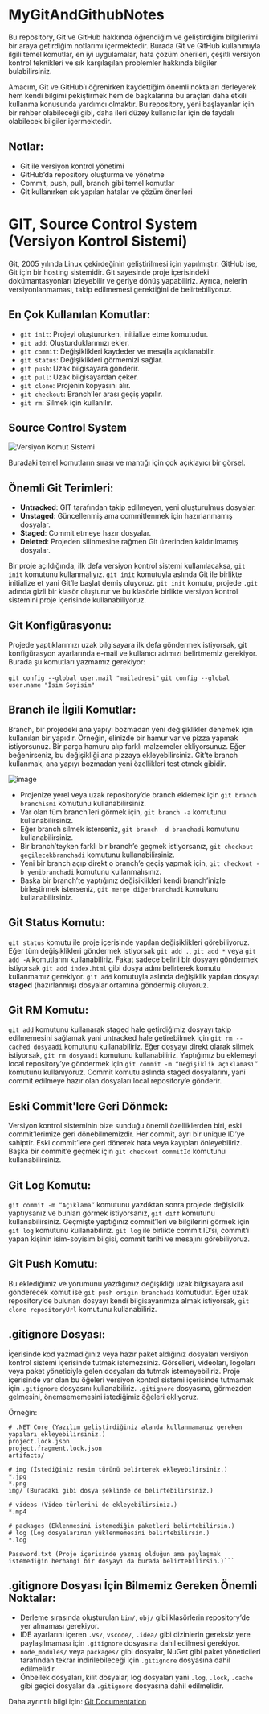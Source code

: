 # MyGitAndGithubNotes

Bu repository, Git ve GitHub hakkında öğrendiğim ve geliştirdiğim bilgilerimi bir araya getirdiğim notlarımı içermektedir. Burada Git ve GitHub kullanımıyla ilgili temel komutlar, en iyi uygulamalar, hata çözüm önerileri, çeşitli versiyon kontrol teknikleri ve sık karşılaşılan problemler hakkında bilgiler bulabilirsiniz.

Amacım, Git ve GitHub’ı öğrenirken kaydettiğim önemli noktaları derleyerek hem kendi bilgimi pekiştirmek hem de başkalarına bu araçları daha etkili kullanma konusunda yardımcı olmaktır. Bu repository, yeni başlayanlar için bir rehber olabileceği gibi, daha ileri düzey kullanıcılar için de faydalı olabilecek bilgiler içermektedir.

## Notlar:
- Git ile versiyon kontrol yönetimi
- GitHub’da repository oluşturma ve yönetme
- Commit, push, pull, branch gibi temel komutlar
- Git kullanırken sık yapılan hatalar ve çözüm önerileri


# GIT, Source Control System (Versiyon Kontrol Sistemi)

Git, 2005 yılında Linux çekirdeğinin geliştirilmesi için yapılmıştır. GitHub ise, Git için bir hosting sistemidir. Git sayesinde proje içerisindeki dokümantasyonları izleyebilir ve geriye dönüş yapabiliriz. Ayrıca, nelerin versiyonlanmaması, takip edilmemesi gerektiğini de belirtebiliyoruz.

## En Çok Kullanılan Komutlar:

- `git init`: Projeyi oluştururken, initialize etme komutudur.
- `git add`: Oluşturduklarımızı ekler.
- `git commit`: Değişiklikleri kaydeder ve mesajla açıklanabilir.
- `git status`: Değişiklikleri görmemizi sağlar.
- `git push`: Uzak bilgisayara gönderir.
- `git pull`: Uzak bilgisayardan çeker.
- `git clone`: Projenin kopyasını alır.
- `git checkout`: Branch’ler arası geçiş yapılır.
- `git rm`: Silmek için kullanılır.

## Source Control System

![Versiyon Komut Sistemi](https://github.com/user-attachments/assets/13c3f26c-a871-4df5-921d-8b56835b68e9)

Buradaki temel komutların sırası ve mantığı için çok açıklayıcı bir görsel.
## Önemli Git Terimleri:

- **Untracked**: GIT tarafından takip edilmeyen, yeni oluşturulmuş dosyalar.
- **Unstaged**: Güncellenmiş ama commitlenmek için hazırlanmamış dosyalar.
- **Staged**: Commit etmeye hazır dosyalar.
- **Deleted**: Projeden silinmesine rağmen Git üzerinden kaldırılmamış dosyalar.

Bir proje açıldığında, ilk defa versiyon kontrol sistemi kullanılacaksa, `git init` komutunu kullanmalıyız. `git init` komutuyla aslında Git ile birlikte initialize et yani Git’le başlat demiş oluyoruz. `git init` komutu, projede `.git` adında gizli bir klasör oluşturur ve bu klasörle birlikte versiyon kontrol sistemini proje içerisinde kullanabiliyoruz.

## Git Konfigürasyonu:

Projede yaptıklarımızı uzak bilgisayara ilk defa göndermek istiyorsak, git konfigürasyon ayarlarında e-mail ve kullanıcı adımızı belirtmemiz gerekiyor. Burada şu komutları yazmamız gerekiyor:

`git config --global user.mail "mailadresi"`
`git config --global user.name "İsim Soyisim"`

## Branch ile İlgili Komutlar:
Branch, bir projedeki ana yapıyı bozmadan yeni değişiklikler denemek için kullanılan bir yapıdır. Örneğin, elinizde bir hamur var ve pizza yapmak istiyorsunuz. Bir parça hamuru alıp farklı malzemeler ekliyorsunuz. Eğer beğenirseniz, bu değişikliği ana pizzaya ekleyebilirsiniz. Git’te branch kullanmak, ana yapıyı bozmadan yeni özellikleri test etmek gibidir.

![image](https://github.com/user-attachments/assets/873f798e-2119-40eb-999e-4295a08aefb3)

- Projenize yerel veya uzak repository’de branch eklemek için `git branch branchismi` komutunu kullanabilirsiniz.
- Var olan tüm branch’leri görmek için, `git branch -a` komutunu kullanabilirsiniz.
- Eğer branch silmek isterseniz, `git branch -d branchadi` komutunu kullanabilirsiniz.
- Bir branch’teyken farklı bir branch’e geçmek istiyorsanız, `git checkout geçilecekbranchadi` komutunu kullanabilirsiniz.
- Yeni bir branch açıp direkt o branch’e geçiş yapmak için, `git checkout -b yenibranchadi` komutunu kullanmalısınız.
- Başka bir branch’te yaptığınız değişiklikleri kendi branch’inizle birleştirmek isterseniz, `git merge diğerbranchadi` komutunu kullanabilirsiniz.

## Git Status Komutu:
`git status` komutu ile proje içerisinde yapılan değişiklikleri görebiliyoruz. Eğer tüm değişiklikleri göndermek istiyorsak `git add .`, `git add *` veya `git add -A` komutlarını kullanabiliriz. Fakat sadece belirli bir dosyayı göndermek istiyorsak `git add index.html` gibi dosya adını belirterek komutu kullanmamız gerekiyor. `git add` komutuyla aslında değişiklik yapılan dosyayı **staged** (hazırlanmış) dosyalar ortamına göndermiş oluyoruz.

## Git RM Komutu:
`git add` komutunu kullanarak staged hale getirdiğimiz dosyayı takip edilmemesini sağlamak yani untracked hale getirebilmek için `git rm --cached dosyaadi` komutunu kullanabiliriz. Eğer dosyayı direkt olarak silmek istiyorsak, `git rm dosyaadi` komutunu kullanabiliriz. Yaptığımız bu eklemeyi local repository’ye göndermek için `git commit -m “Değişiklik açıklaması”` komutunu kullanıyoruz. Commit komutu aslında staged dosyalarını, yani commit edilmeye hazır olan dosyaları local repository’e gönderir.

## Eski Commit'lere Geri Dönmek:
Versiyon kontrol sisteminin bize sunduğu önemli özelliklerden biri, eski commit’lerimize geri dönebilmemizdir. Her commit, ayrı bir unique ID’ye sahiptir. Eski commit’lere geri dönerek hata veya kayıpları önleyebiliriz. Başka bir commit’e geçmek için `git checkout commitId` komutunu kullanabilirsiniz.

## Git Log Komutu:
`git commit -m “Açıklama”` komutunu yazdıktan sonra projede değişiklik yaptıysanız ve bunları görmek istiyorsanız, `git diff` komutunu kullanabilirsiniz. Geçmişte yaptığınız commit’leri ve bilgilerini görmek için `git log` komutunu kullanabiliriz. `git log` ile birlikte commit ID’si, commit’i yapan kişinin isim-soyisim bilgisi, commit tarihi ve mesajını görebiliyoruz.

## Git Push Komutu:
Bu eklediğimiz ve yorumunu yazdığımız değişikliği uzak bilgisayara asıl gönderecek komut ise `git push origin branchadi` komutudur. Eğer uzak repository’de bulunan dosyayı kendi bilgisayarımıza almak istiyorsak, `git clone repositoryUrl` komutunu kullanabiliriz.

## .gitignore Dosyası:
İçerisinde kod yazmadığınız veya hazır paket aldığınız dosyaları versiyon kontrol sistemi içerisinde tutmak istemezsiniz. Görselleri, videoları, logoları veya paket yöneticiyle gelen dosyaları da tutmak istemeyebiliriz. Proje içerisinde var olan bu öğeleri versiyon kontrol sistemi içerisinde tutmamak için `.gitignore` dosyasını kullanabiliriz. `.gitignore` dosyasına, görmezden gelmesini, önemsememesini istediğimiz öğeleri ekliyoruz.

Örneğin:

```gitignore
# .NET Core (Yazılım geliştirdiğiniz alanda kullanmamanız gereken yapıları ekleyebilirsiniz.)
project.lock.json
project.fragment.lock.json
artifacts/

# img (İstediğiniz resim türünü belirterek ekleyebilirsiniz.)
*.jpg
*.png
img/ (Buradaki gibi dosya şeklinde de belirtebilirsiniz.)

# videos (Video türlerini de ekleyebilirsiniz.)
*.mp4

# packages (Eklenmesini istemediğin paketleri belirtebilirsin.)
# log (Log dosyalarının yüklenmemesini belirtebilirsin.)
*.log

Password.txt (Proje içerisinde yazmış olduğun ama paylaşmak istemediğin herhangi bir dosyayı da burada belirtebilirsin.)```
```
## .gitignore Dosyası İçin Bilmemiz Gereken Önemli Noktalar:

- Derleme sırasında oluşturulan `bin/`, `obj/` gibi klasörlerin repository’de yer almaması gerekiyor.
- IDE ayarlarını içeren `.vs/`, `vscode/`, `.idea/` gibi dizinlerin gereksiz yere paylaşılmaması için `.gitignore` dosyasına dahil edilmesi gerekiyor.
- `node_modules/` veya `packages/` gibi dosyalar, NuGet gibi paket yöneticileri tarafından tekrar indirilebileceği için `.gitignore` dosyasına dahil edilmelidir.
- Önbellek dosyaları, kilit dosyalar, log dosyaları yani `.log`, `.lock`, `.cache` gibi geçici dosyalar da `.gitignore` dosyasına dahil edilmelidir.

Daha ayrıntılı bilgi için: [Git Documentation](https://git-scm.com/doc)
